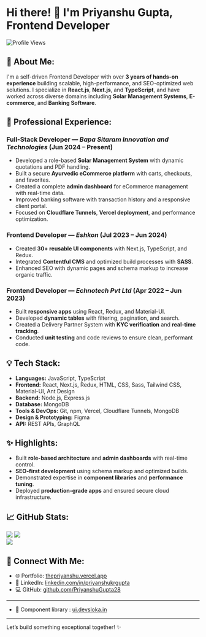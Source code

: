 # Hi there! 👋 I'm Priyanshu Gupta, Frontend Developer

![Profile Views](https://komarev.com/ghpvc/?username=PriyanshuGupta28\&color=brightgreen)

## 🚀 About Me:

I'm a self-driven Frontend Developer with over **3 years of hands-on experience** building scalable, high-performance, and SEO-optimized web solutions. I specialize in **React.js**, **Next.js**, and **TypeScript**, and have worked across diverse domains including **Solar Management Systems**, **E-commerce**, and **Banking Software**.

## 💼 Professional Experience:

### Full-Stack Developer — *Bapa Sitaram Innovation and Technologies* (Jun 2024 – Present)

* Developed a role-based **Solar Management System** with dynamic quotations and PDF handling.
* Built a secure **Ayurvedic eCommerce platform** with carts, checkouts, and favorites.
* Created a complete **admin dashboard** for eCommerce management with real-time data.
* Improved banking software with transaction history and a responsive client portal.
* Focused on **Cloudflare Tunnels**, **Vercel deployment**, and performance optimization.

### Frontend Developer — *Eshkon* (Jul 2023 – Jun 2024)

* Created **30+ reusable UI components** with Next.js, TypeScript, and Redux.
* Integrated **Contentful CMS** and optimized build processes with **SASS**.
* Enhanced SEO with dynamic pages and schema markup to increase organic traffic.

### Frontend Developer — *Echnotech Pvt Ltd* (Apr 2022 – Jun 2023)

* Built **responsive apps** using React, Redux, and Material-UI.
* Developed **dynamic tables** with filtering, pagination, and search.
* Created a Delivery Partner System with **KYC verification** and **real-time tracking**.
* Conducted **unit testing** and code reviews to ensure clean, performant code.

## 💡 Tech Stack:

* **Languages:** JavaScript, TypeScript
* **Frontend:** React, Next.js, Redux, HTML, CSS, Sass, Tailwind CSS, Material-UI, Ant Design
* **Backend:** Node.js, Express.js
* **Database:** MongoDB
* **Tools & DevOps:** Git, npm, Vercel, Cloudflare Tunnels, MongoDB 
* **Design & Prototyping:** Figma
* **API:** REST APIs, GraphQL

## ✨ Highlights:

* Built **role-based architecture** and **admin dashboards** with real-time control.
* **SEO-first development** using schema markup and optimized builds.
* Demonstrated expertise in **component libraries** and **performance tuning**.
* Deployed **production-grade apps** and ensured secure cloud infrastructure.

## 📈 GitHub Stats:

![](https://github-readme-stats.vercel.app/api?username=PriyanshuGupta28&theme=dark&hide_border=false&include_all_commits=false&count_private=false)
![](https://nirzak-streak-stats.vercel.app/?user=PriyanshuGupta28&theme=dark&hide_border=false)<br/>
![](https://github-readme-stats.vercel.app/api/top-langs/?username=PriyanshuGupta28&theme=dark&hide_border=false&include_all_commits=false&count_private=false&layout=compact)



## 👤 Connect With Me:

* 🌐 Portfolio: [thepriyanshu.vercel.app](https://thepriyanshu.vercel.app)
* 💼 LinkedIn: [linkedin.com/in/priyanshukrgupta](https://linkedin.com/in/priyanshukrgupta)
* 💻 GitHub: [github.com/PriyanshuGupta28](https://github.com/PriyanshuGupta28)


---
* 🔖 Component library : [ui.devsloka.in](https://ui.devsloka.in)
---
Let’s build something exceptional together! ✨
